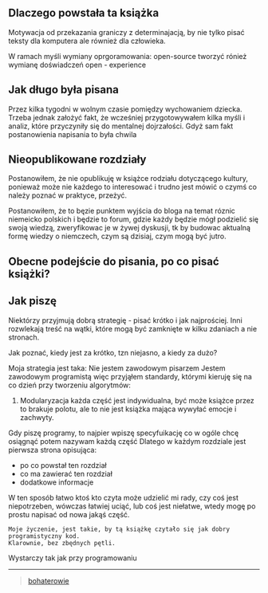 ## Dlaczego powstała ta książka
Motywacja od przekazania graniczy z determinajacją, by nie tylko pisać teksty dla komputera ale również dla człowieka.

W ramach myśli wymiany oprgoramowania: open-source 
tworzyć rónież wymianę doświadczeń open - experience


## Jak długo była pisana

Przez kilka tygodni w wolnym czasie pomiędzy wychowaniem dziecka.
Trzeba jednak założyć fakt, że wcześniej przygotowywałem kilka myśli
i analiz, które przyczyniły się do mentalnej dojrzałości.
Gdyż sam fakt postanowienia napisania to była chwila

## Nieopublikowane rozdziały

Postanowiłem, że nie opublikuję w książce rodziału dotyczącego kultury, 
ponieważ może nie każdego to interesować i trudno jest mówić o czymś co należy poznać w praktyce, 
przeżyć.

Postanowiłem, że to bęzie punktem wyjścia do bloga na temat róznic niemeicko polskich
i będzie to forum, gdzie każdy będzie mógł podzielić się swoją wiedzą, zweryfikowac je 
w żywej dyskusji, tk by budowac aktualną formę wiedzy o niemczech, czym są dzisiaj, czym 
mogą być jutro.

## Obecne podejście do pisania, po co pisać książki?


## Jak piszę

Niektórzy przyjmują dobrą strategię - pisać krótko i jak najprościej.
Inni rozwlekają treść na wątki, które mogą być zamknięte w kilku zdaniach a nie stronach.

Jak poznać, kiedy jest za krótko, tzn niejasno, a kiedy za dużo?

Moja strategia jest taka:
Nie jestem zawodowym pisarzem
Jestem zawodowym programistą
więc przyjąłem standardy, którymi kieruję się na co dzień przy tworzeniu algorytmów:

1. Modularyzacja
każda część jest indywidualna, być może książce przez to brakuje polotu, ale to nie jest książka mająca wywyłać emocje i zachwyty.

Gdy piszę programy, to najpier wpiszę specyfuikację
co w ogóle chcę osiągnąć
potem nazywam każdą część
Dlatego w każdym rozdziale jest pierwsza strona opisująca:
+ po co powstał ten rozdział
+ co ma zawierać ten rozdział
+ dodatkowe informacje 

W ten sposób łatwo ktoś kto czyta może udzielić mi rady, czy coś jest niepotrzeben, wówczas łatwiej uciąć,
lub coś jest niełatwe, wtedy mogę po prostu napisać od nowa jakąś część.





    Moje życzenie, jest takie, by tą książkę czytało się jak dobry programistyczny kod.
    Klarownie, bez zbędnych pętli.


Wystarczy tak jak przy programowaniu 






-----

> [bohaterowie](bohaterowie.md)
